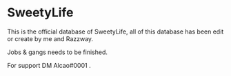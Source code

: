 # SweetyLife
 This is the official database of SweetyLife, all of this database has been edit or create by me and Razzway. 

 Jobs & gangs needs to be finished.

 For support DM Alcao#0001 .

